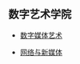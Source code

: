 ## 数字艺术学院

- [数字媒体艺术](grad-application/biology/bioinformatics/README.md)

- [网络与新媒体](grad-application/biology/biotechnology/README.md)


